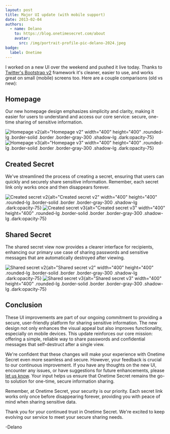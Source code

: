 ```yaml
---
layout: post
title: Major UI update (with mobile support)
date: 2013-02-04
authors:
  - name: Delano
    to: https://blog.onetimesecret.com/about
    avatar:
      src: /img/portrait-profile-pic-delano-2024.jpeg
badge:
  label: Onetime
---
```


I worked on a new UI over the weekend and pushed it live today. Thanks to [Twitter's Bootstrap v2](http://twitter.github.com/bootstrap/) framework it's cleaner, easier to use, and works great on small (mobile) screens too. Here are a couple comparisons (old vs new):

## Homepage

Our new homepage design emphasizes simplicity and clarity, making it easier for users to understand and access our core service: secure, one-time sharing of sensitive information.

![Homepage v2](/img/blog/2013/ots-homepage-v2s.png){alt="Homepage v2" width="400" height="400" .rounded-lg .border-solid .border .border-gray-300 .shadow-lg .dark:opacity-75}
![Homepage v3](/img/blog/2013/ots-homepage-v3s.png){alt="Homepage v3" width="400" height="400" .rounded-lg .border-solid .border .border-gray-300 .shadow-lg .dark:opacity-75}

## Created Secret

We've streamlined the process of creating a secret, ensuring that users can quickly and securely share sensitive information. Remember, each secret link only works once and then disappears forever.

![Created secret v2](/img/blog/2013/ots-secret-v2s.png){alt="Created secret v2" width="400" height="400" .rounded-lg .border-solid .border .border-gray-300 .shadow-lg .dark:opacity-75}
![Created secret v3](/img/blog/2013/ots-secret-v3s.png){alt="Created secret v3" width="400" height="400" .rounded-lg .border-solid .border .border-gray-300 .shadow-lg .dark:opacity-75}

## Shared Secret

The shared secret view now provides a clearer interface for recipients, enhancing our primary use case of sharing passwords and sensitive messages that are automatically destroyed after viewing.

![Shared secret v2](/img/blog/2013/ots-secret2-v2s.png){alt="Shared secret v2" width="400" height="400" .rounded-lg .border-solid .border .border-gray-300 .shadow-lg .dark:opacity-75}
![Shared secret v3](/img/blog/2013/ots-secret2-v3s.png){alt="Shared secret v3" width="400" height="400" .rounded-lg .border-solid .border .border-gray-300 .shadow-lg .dark:opacity-75}


## Conclusion
These UI improvements are part of our ongoing commitment to providing a secure, user-friendly platform for sharing sensitive information. The new design not only enhances the visual appeal but also improves functionality, especially on mobile devices. This update reinforces our core mission: offering a simple, reliable way to share passwords and confidential messages that self-destruct after a single view.

We're confident that these changes will make your experience with Onetime Secret even more seamless and secure. However, your feedback is crucial to our continuous improvement. If you have any thoughts on the new UI, encounter any issues, or have suggestions for future enhancements, please [let us know](https://onetimesecret.com/feedback). Your input helps us ensure that Onetime Secret remains the go-to solution for one-time, secure information sharing.

Remember, at Onetime Secret, your security is our priority. Each secret link works only once before disappearing forever, providing you with peace of mind when sharing sensitive data.

Thank you for your continued trust in Onetime Secret. We're excited to keep evolving our service to meet your secure sharing needs.

-Delano
